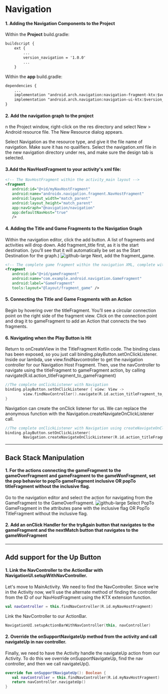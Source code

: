 # Navigation

#### 1. Adding the Navigation Components to the Project
Within the **Project** build.gradle:
```xml
buildscript {
    ext {
        ...
        version_navigation = '1.0.0'
        ...
    }
```
Within the **app** build.gradle:
```xml
dependencies {
    ...
    implementation "android.arch.navigation:navigation-fragment-ktx:$version_navigation"     
    implementation "android.arch.navigation:navigation-ui-ktx:$version_navigation"
}
```
#### 2. Add the navigation graph to the project
n the Project window, right-click on the res directory and select New > Android resource file. The New Resource dialog appears.

Select Navigation as the resource type, and give it the file name of navigation. Make sure it has no qualifiers. Select the navigation.xml file in the new navigation directory under res, and make sure the design tab is selected.

#### 3.Add the NavHostFragment to your activity's xml file:
```xml
<!-- The NavHostFragment within the activity_main layout -->
<fragment
   android:id="@+id/myNavHostFragment"
   android:name="androidx.navigation.fragment.NavHostFragment"
   android:layout_width="match_parent"
   android:layout_height="match_parent"
   app:navGraph="@navigation/navigation"
   app:defaultNavHost="true"
   />
```
#### 4. Adding the Title and Game Fragments to the Navigation Graph
Within the navigation editor, click the add button. A list of fragments and activities will drop down. Add fragment_title first, as it is the start destination. (you’ll see that it will automatically be set as the Start Destination for the graph.) 
![github-large](https://i.imgur.com/FrNIdvA.png)
Next, add the fragment_game.
```xml
<!-- The complete game fragment within the navigation XML, complete with tools:layout. -->
<fragment
   android:id="@+id/gameFragment"
   android:name="com.example.android.navigation.GameFragment"
   android:label="GameFragment"
   tools:layout="@layout/fragment_game" />
```
#### 5. Connecting the Title and Game Fragments with an Action
Begin by hovering over the titleFragment. You’ll see a circular connection point on the right side of the fragment view. Click on the connection point and drag it to gameFragment to add an Action that connects the two fragments.

#### 6. Navigating when the Play Button is Hit
Return to onCreateView in the TitleFragment Kotlin code. The binding class has been exposed, so you just call binding.playButton.setOnClickListener. Inside our lambda, use view.findNavcontroller to get the navigation controller for our Navigation Host Fragment. Then, use the navController to navigate using the titleFragment to gameFragment action, by calling navigate(R.id.action_titleFragment_to_gameFragment)
```kotlin
//The complete onClickListener with Navigation
binding.playButton.setOnClickListener { view: View ->
        view.findNavController().navigate(R.id.action_titleFragment_to_gameFragment)
}
```
Navigation can create the onClick listener for us. We can replace the anonymous function with the Navigation.createNavigateOnClickListener call.
```kotlin
//The complete onClickListener with Navigation using createNavigateOnClickListener
binding.playButton.setOnClickListener(
        Navigation.createNavigateOnClickListener(R.id.action_titleFragment_to_gameFragment))
```
----------------------------------------------
## Back Stack Manipulation
#### 1. For the actions connecting the gameFragment to the gameOverFragment and gameFragment to the gameWonFragment, set the pop behavior to popTo gameFragment inclusive OR popTo titleFragment without the inclusive flag.

Go to the navigation editor and select the action for navigating from the GameFragment to the GameOverFragment. 
![github-large](https://i.imgur.com/0AzDnfp.png)
Select PopTo GameFragment in the attributes pane with the inclusive flag OR PopTo TitleFragment without the inclusive flag.

#### 2. Add an onClick Handler for the tryAgain button that navigates to the gameFragment and the nextMatch button that navigates to the gameWonFragment

----------------------------------------------
## Add support for the Up Button
#### 1. Link the NavController to the ActionBar with NavigationUI.setupWithNavController.
Let's move to MainActivity. We need to find the NavController. Since we’re in the Activity now, we’ll use the alternate method of finding the controller from the ID of our NavHostFragment using the KTX extension function.
```kotlin
val navController = this.findNavController(R.id.myNavHostFragment)
```
Link the NavController to our ActionBar.
```kotlin
NavigationUI.setupActionBarWithNavController(this, navController)
```
#### 2. Override the onSupportNavigateUp method from the activity and call navigateUp in nav controller.

Finally, we need to have the Activity handle the navigateUp action from our Activity. To do this we override onSupportNavigateUp, find the nav controller, and then we call navigateUp().
```kotlin
override fun onSupportNavigateUp(): Boolean {
   val navController = this.findNavController(R.id.myNavHostFragment)
   return navController.navigateUp()
}
```
